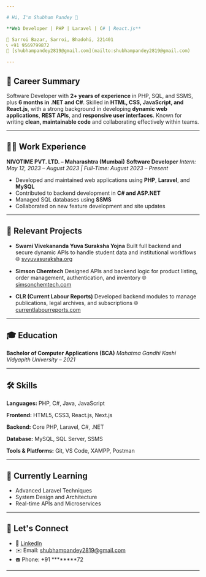 ```yaml
---

# Hi, I'm Shubham Pandey 👋

**Web Developer | PHP | Laravel | C# | React.js**

📍 Sarroi Bazar, Sarroi, Bhadohi, 221401
📞 +91 9569799872
📧 [shubhampandey2819@gmail.com](mailto:shubhampandey2819@gmail.com)

---
```


## 💼 Career Summary

Software Developer with **2+ years of experience** in PHP, SQL, and SSMS, plus **6 months in .NET and C#**. Skilled in **HTML, CSS, JavaScript, and React.js**, with a strong background in developing **dynamic web applications**, **REST APIs**, and **responsive user interfaces**. Known for writing **clean, maintainable code** and collaborating effectively within teams.

---

## 🧑‍💻 Work Experience

**NIVOTIME PVT. LTD. – Maharashtra (Mumbai)**
**Software Developer**
*Intern: May 12, 2023 – August 2023 | Full-Time: August 2023 – Present*

* Developed and maintained web applications using **PHP**, **Laravel**, and **MySQL**
* Contributed to backend development in **C# and ASP.NET**
* Managed SQL databases using **SSMS**
* Collaborated on new feature development and site updates

---

## 🚀 Relevant Projects

* **Swami Vivekananda Yuva Suraksha Yojna**
  Built full backend and secure dynamic APIs to handle student data and institutional workflows
  🌐 [svyuvasuraksha.org](https://svyuvasuraksha.org)

* **Simson Chemtech**
  Designed APIs and backend logic for product listing, order management, authentication, and inventory
  🌐 [simsonchemtech.com](https://simsonchemtech.com)

* **CLR (Current Labour Reports)**
  Developed backend modules to manage publications, legal archives, and subscriptions
  🌐 [currentlabourreports.com](https://currentlabourreports.com)

---

## 🎓 Education

**Bachelor of Computer Applications (BCA)**
*Mahatma Gandhi Kashi Vidyapith University – 2021*

---

## 🛠️ Skills

**Languages:** PHP, C#, Java, JavaScript

**Frontend:** HTML5, CSS3, React.js, Next.js

**Backend:** Core PHP, Laravel, C#, .NET

**Database:** MySQL, SQL Server, SSMS

**Tools & Platforms:** Git, VS Code, XAMPP, Postman

---

## 🌱 Currently Learning

* Advanced Laravel Techniques
* System Design and Architecture
* Real-time APIs and Microservices

---

## 🤝 Let's Connect

* 🔗 [LinkedIn](https://in.linkedin.com/in/shubham-pandey-8b59aa215)
* ✉️ Email: [shubhampandey2819@gmail.com](mailto:shubhampandey2819@gmail.com)
* ☎️ Phone: +91 ********72

---
